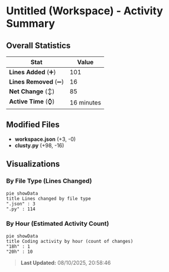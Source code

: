 # Untitled (Workspace) - Activity Summary 

## Overall Statistics

| Stat                   | Value                                                             |
| ---------------------- | ----------------------------------------------------------------- |
| **Lines Added** (➕)   | 101                                          |
| **Lines Removed** (➖) | 16                                        |
| **Net Change** (↕)    | 85                |
| **Active Time** (⌚)   | 16 minutes |


## Modified Files
- **workspace.json** (+3, -0)
- **clusty.py** (+98, -16)

## Visualizations

### By File Type (Lines Changed)

```mermaid
pie showData
title Lines changed by file type
".json" : 3
".py" : 114
```

### By Hour (Estimated Activity Count)

```mermaid
pie showData
title Coding activity by hour (count of changes)
"18h" : 1
"20h" : 10
```


> **Last Updated:** 08/10/2025, 20:58:46